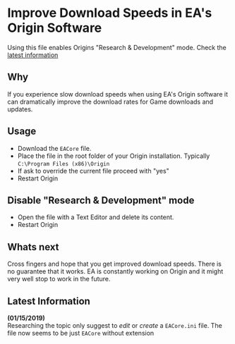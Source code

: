 # Improve Download Speeds in EA's Origin Software

Using this file enables Origins "Research &amp; Development" mode. Check the [latest information](https://github.com/Gioni06/ea-core#latest-information)

## Why

If you experience slow download speeds when using EA's Origin software it can dramatically improve the download rates for Game downloads and updates.

## Usage

- Download the `EACore` file.
- Place the file in the root folder of your Origin installation. Typically `C:\Program Files (x86)\Origin`
- If ask to override the current file proceed with "yes"
- Restart Origin

## Disable "Research &amp; Development" mode
- Open the file with a Text Editor and delete its content.
- Restart Origin

## Whats next

Cross fingers and hope that you get improved download speeds. There is no guarantee that it works. EA is constantly working on Origin and it might very well stop to work in the future. 

## Latest Information

**(01/15/2019)**  
Researching the topic only suggest to *edit* or *create* a `EACore.ini` file. The file now seems to be just `EACore` without extension
